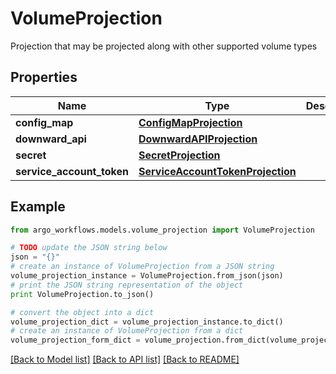 # VolumeProjection

Projection that may be projected along with other supported volume types

## Properties

Name | Type | Description | Notes
------------ | ------------- | ------------- | -------------
**config_map** | [**ConfigMapProjection**](ConfigMapProjection.md) |  | [optional] 
**downward_api** | [**DownwardAPIProjection**](DownwardAPIProjection.md) |  | [optional] 
**secret** | [**SecretProjection**](SecretProjection.md) |  | [optional] 
**service_account_token** | [**ServiceAccountTokenProjection**](ServiceAccountTokenProjection.md) |  | [optional] 

## Example

```python
from argo_workflows.models.volume_projection import VolumeProjection

# TODO update the JSON string below
json = "{}"
# create an instance of VolumeProjection from a JSON string
volume_projection_instance = VolumeProjection.from_json(json)
# print the JSON string representation of the object
print VolumeProjection.to_json()

# convert the object into a dict
volume_projection_dict = volume_projection_instance.to_dict()
# create an instance of VolumeProjection from a dict
volume_projection_form_dict = volume_projection.from_dict(volume_projection_dict)
```
[[Back to Model list]](../README.md#documentation-for-models) [[Back to API list]](../README.md#documentation-for-api-endpoints) [[Back to README]](../README.md)


